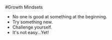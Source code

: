 #Growth Mindsets

- No one is good at something at the beginning.
- Try something new.
- Challenge yourself.
- It's not easy...Yet!
